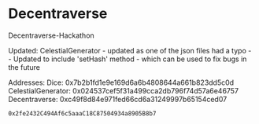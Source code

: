 # Decentraverse
Decentraverse-Hackathon

Updated: CelestialGenerator - updated as one of the json files had a typo - 
							- Updated to include 'setHash' method - which can be used to fix bugs in the future

Addresses: 
	Dice: 0x7b2b1fd1e9e169d6a6b4808644a661b823dd5c0d
	CelestialGenerator: 0x024537cef5f31a499cca2db796f74d57a6e46757
	Decentraverse:	0xc49f8d84e971fed66cd6a31249997b65154ced07
	
	
	0x2fe2432C494Af6c5aaaC18C87504934a8905B8b7